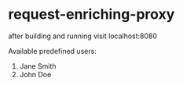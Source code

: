 ﻿# request-enriching-proxy

after building and running visit localhost:8080

Available predefined users:
1. Jane Smith
2. John Doe
